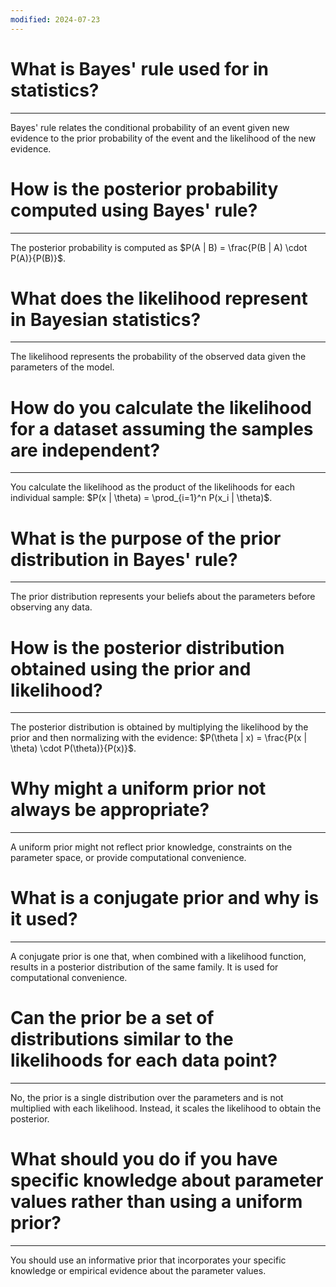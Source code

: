 ```yaml
---
modified: 2024-07-23
---
```

# What is Bayes' rule used for in statistics? 
---
Bayes' rule relates the conditional probability of an event given new evidence to the prior probability of the event and the likelihood of the new evidence.

# How is the posterior probability computed using Bayes' rule? 
---
The posterior probability is computed as $P(A | B) = \frac{P(B | A) \cdot P(A)}{P(B)}$.

# What does the likelihood represent in Bayesian statistics? 
---
The likelihood represents the probability of the observed data given the parameters of the model.

# How do you calculate the likelihood for a dataset assuming the samples are independent? 
---
You calculate the likelihood as the product of the likelihoods for each individual sample: $P(x | \theta) = \prod_{i=1}^n P(x_i | \theta)$.

# What is the purpose of the prior distribution in Bayes' rule? 
---
The prior distribution represents your beliefs about the parameters before observing any data.

# How is the posterior distribution obtained using the prior and likelihood? 
---
The posterior distribution is obtained by multiplying the likelihood by the prior and then normalizing with the evidence: $P(\theta | x) = \frac{P(x | \theta) \cdot P(\theta)}{P(x)}$.

# Why might a uniform prior not always be appropriate? 
---
A uniform prior might not reflect prior knowledge, constraints on the parameter space, or provide computational convenience.

# What is a conjugate prior and why is it used? 
---
A conjugate prior is one that, when combined with a likelihood function, results in a posterior distribution of the same family. It is used for computational convenience.

# Can the prior be a set of distributions similar to the likelihoods for each data point? 
---
No, the prior is a single distribution over the parameters and is not multiplied with each likelihood. Instead, it scales the likelihood to obtain the posterior.

# What should you do if you have specific knowledge about parameter values rather than using a uniform prior? 
---
You should use an informative prior that incorporates your specific knowledge or empirical evidence about the parameter values.

